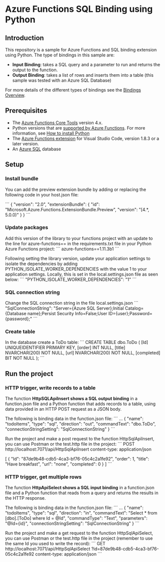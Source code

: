 # Azure Functions SQL Binding using Python

## Introduction
This repository is a sample for Azure Functions and SQL binding extension using Python. The type of bindings in this sample are:
- **Input Binding**: takes a SQL query and a parameter to run and returns the output to the function.
- **Output Binding**: takes a list of rows and inserts them into a table (this sample was tested with an Azure SQL Database)

For more details of the different types of bindings see the [Bindings Overview](https://github.com/Azure/azure-functions-sql-extension/blob/main/docs/BindingsOverview.md).

## Prerequisites
- The [Azure Functions Core Tools](https://learn.microsoft.com/en-us/azure/azure-functions/functions-run-local#install-the-azure-functions-core-tools) version 4.x.
- Python versions that are [supported by Azure Functions](https://learn.microsoft.com/en-us/azure/azure-functions/supported-languages#languages-by-runtime-version). For more information, see [How to install Python](https://wiki.python.org/moin/BeginnersGuide/Download)
- The [Azure Functions extension](https://marketplace.visualstudio.com/items?itemName=ms-azuretools.vscode-azurefunctions) for Visual Studio Code, version 1.8.3 or a later version.
- An [Azure SQL](https://learn.microsoft.com/en-us/azure/azure-sql/?view=azuresql) database 

## Setup

### Install bundle
You can add the preview extension bundle by adding or replacing the following code in your host.json file:

´´´
{
  "version": "2.0",
  "extensionBundle": {
    "id": "Microsoft.Azure.Functions.ExtensionBundle.Preview",
    "version": "[4.*, 5.0.0)"
  }
}
´´´

### Update packages
Add this version of the library to your functions project with an update to the line for azure-functions== in the requirements.txt file in your Python Azure Functions project:
´´´
azure-functions==1.11.3b1
´´´

Following setting the library version, update your application settings to isolate the dependencies by adding PYTHON_ISOLATE_WORKER_DEPENDENCIES with the value 1 to your application settings. Locally, this is set in the local.settings.json file as seen below:
´´´
"PYTHON_ISOLATE_WORKER_DEPENDENCIES": "1"
´´´

### SQL connection string
Change the SQL connection string in the file local.settings.json
´´´
"SqlConnectionString": "Server={Azure SQL Server};Initial Catalog={Database name};Persist Security Info=False;User ID={user};Password={password};"
´´´

### Create table
In the database create a ToDo table:
´´´
CREATE TABLE dbo.ToDo (
    [Id] UNIQUEIDENTIFIER PRIMARY KEY,
    [order] INT NULL,
    [title] NVARCHAR(200) NOT NULL,
    [url] NVARCHAR(200) NOT NULL,
    [completed] BIT NOT NULL
);
´´´

## Run the project

### HTTP trigger, write records to a table
The function **HttpSQLApiInsert shows a SQL output binding** in a function.json file and a Python function that adds records to a table, using data provided in an HTTP POST request as a JSON body.

The following is binding data in the function.json file:
´´´
...
{
    "name": "todoItems",
    "type": "sql",
    "direction": "out",
    "commandText": "dbo.ToDo",
    "connectionStringSetting": "SqlConnectionString"
}
´´´

Run the project and make a post request to the function HttpSqlApiInsert, you can use Postman or the test.http file in the project:
´´´
POST http://localhost:7071/api/HttpSqlApiInsert
content-type: application/json

[
    {
      "Id": "87de9b48-cdb5-4ca3-bf76-05c4c2a1fe92",
      "order": 1,
      "title": "Have breakfast",
      "url": "none",
      "completed": 0
    }
]
´´´

### HTTP trigger, get multiple rows
The function **HttpApiSelect shows a SQL input binding** in a function.json file and a Python function that reads from a query and returns the results in the HTTP response.

The following is binding data in the function.json file:
´´´
...
{
      "name": "todoItems",
      "type": "sql",
      "direction": "in",
      "commandText": "Select * from [dbo].[ToDo] where Id = @Id",
      "commandType": "Text",
      "parameters": "@Id={id}",
      "connectionStringSetting": "SqlConnectionString"
    }
´´´

Run the project and make a get request to the function HttpSqlApiSelect, you can use Postman or the test.http file in the project (remember to use the same Id you used to write the record):
´´´
GET http://localhost:7071/api/HttpSqlApiSelect
    ?id=87de9b48-cdb5-4ca3-bf76-05c4c2a1fe92
content-type: application/json
´´´
